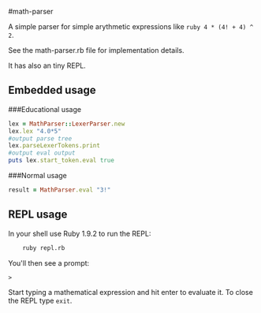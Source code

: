 #math-parser

A simple parser for simple arythmetic expressions like ```ruby 4 * (4! + 4) ^ 2```.

See the math-parser.rb file for implementation details.

It has also an tiny REPL.

## Embedded usage

###Educational usage
```ruby
lex = MathParser::LexerParser.new
lex.lex "4.0*5"
#output parse tree
lex.parseLexerTokens.print
#output eval output
puts lex.start_token.eval true
```
###Normal usage
```ruby
result = MathParser.eval "3!"
```

## REPL usage

In your shell use Ruby 1.9.2 to run the REPL:

```sh
	ruby repl.rb
```

You'll then see a prompt:

    >
	
Start typing a mathematical expression and hit enter to evaluate it. To close the REPL type ```exit```.
